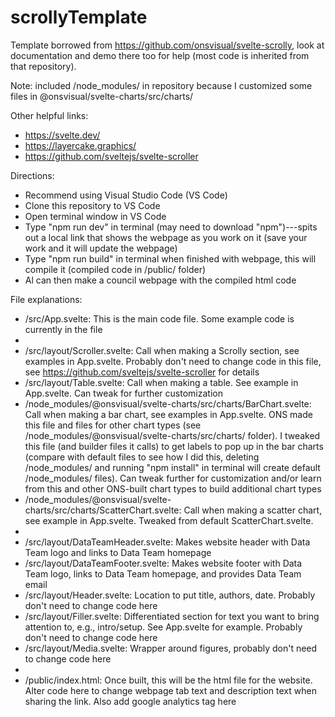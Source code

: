 # scrollyTemplate

Template borrowed from https://github.com/onsvisual/svelte-scrolly, look at documentation and demo there too for help (most code is inherited from that repository).

Note: included /node_modules/ in repository because I customized some files in @onsvisual/svelte-charts/src/charts/

Other helpful links:
- https://svelte.dev/
- https://layercake.graphics/
- https://github.com/sveltejs/svelte-scroller

Directions:
- Recommend using Visual Studio Code (VS Code)
- Clone this repository to VS Code
- Open terminal window in VS Code
- Type "npm run dev" in terminal (may need to download "npm")---spits out a local link that shows the webpage as you work on it (save your work and it will update the webpage)
- Type "npm run build" in terminal when finished with webpage, this will compile it (compiled code in /public/ folder)
- Al can then make a council webpage with the compiled html code 

File explanations:
- /src/App.svelte: This is the main code file. Some example code is currently in the file
- 
- /src/layout/Scroller.svelte: Call when making a Scrolly section, see examples in App.svelte. Probably don't need to change code in this file, see https://github.com/sveltejs/svelte-scroller for details
- /src/layout/Table.svelte: Call when making a table. See example in App.svelte. Can tweak for further customization
- /node_modules/@onsvisual/svelte-charts/src/charts/BarChart.svelte: Call when making a bar chart, see examples in App.svelte. ONS made this file and files for other chart types (see /node_modules/@onsvisual/svelte-charts/src/charts/ folder). I tweaked this file (and builder files it calls) to get labels to pop up in the bar charts (compare with default files to see how I did this, deleting /node_modules/ and running "npm install" in terminal will create default /node_modules/ files). Can tweak further for customization and/or learn from this and other ONS-built chart types to build additional chart types
- /node_modules/@onsvisual/svelte-charts/src/charts/ScatterChart.svelte: Call when making a scatter chart, see example in App.svelte. Tweaked from default ScatterChart.svelte.
- 
- /src/layout/DataTeamHeader.svelte: Makes website header with Data Team logo and links to Data Team homepage
- /src/layout/DataTeamFooter.svelte: Makes website footer with Data Team logo, links to Data Team homepage, and provides Data Team email
- /src/layout/Header.svelte: Location to put title, authors, date. Probably don't need to change code here
- /src/layout/Filler.svelte: Differentiated section for text you want to bring attention to, e.g., intro/setup. See App.svelte for example. Probably don't need to change code here
- /src/layout/Media.svelte: Wrapper around figures, probably don't need to change code here
- 
- /public/index.html: Once built, this will be the html file for the website. Alter code here to change webpage tab text and description text when sharing the link. Also add google analytics tag here
